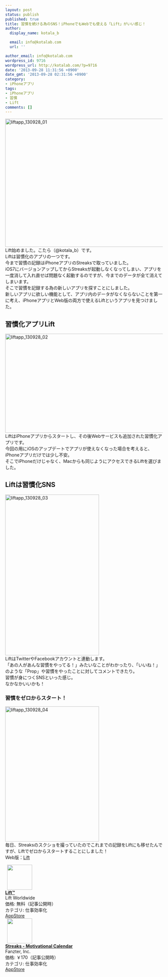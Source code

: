 ```yaml
---
layout: post
status: publish
published: true
title: 習慣を続ける為のSNS！iPhoneでもWebでも使える「Lift」がいい感じ！
author:
  display_name: kotala_b

  email: info@kotalab.com
  url: ''

author_email: info@kotalab.com
wordpress_id: 9716
wordpress_url: http://kotalab.com/?p=9716
date: '2013-09-28 11:31:56 +0900'
date_gmt: '2013-09-28 02:31:56 +0900'
category:
- iPhoneアプリ
tags:
- iPhoneアプリ
- 習慣
- Lift
comments: []
---
```

<p><img src="http://kotalab.com/wp-content/uploads/liftapp_130928_01-546x409.jpg" alt="liftapp_130928_01" width="546" height="409" class="alignnone size-large wp-image-9718" /><br />
Lift始めました。こたら（@kotala_b）です。<br />
Liftは習慣化のアプリの一つです。<br />
今まで習慣の記録はiPhoneアプリのStreaksで取っていました。<br />
iOS7にバージョンアップしてからStreaksが起動しなくなってしまい、アプリを一度消して入れ直せば問題なく起動するのですが、今までのデータが全て消えてしまいます。<br />
そこで習慣を記録する為の新しいアプリを探すことにしました。<br />
新しいアプリに欲しい機能として、アプリ内のデータがなくならないことを第一に考え、iPhoneアプリとWeb版の両方で使えるLiftというアプリを見つけました。<br />
<!--more--></p>
<h2>習慣化アプリLift</h2>
<p><img src="http://kotalab.com/wp-content/uploads/liftapp_130928_02-546x316.jpg" alt="liftapp_130928_02" width="546" height="316" class="alignnone size-large wp-image-9720" /><br />
LiftはiPhoneアプリからスタートし、その後Webサービスも追加された習慣化アプリです。<br />
今回の用にiOSのアップデートでアプリが使えなくなった場合を考えると、iPhoneアプリだけでは少し不安。<br />
そこでiPhoneだけじゃなく、Macからも同じようにアクセスできるLiftを選びました。</p>
<h2>Liftは習慣化SNS</h2>
<p><img src="http://kotalab.com/wp-content/uploads/liftapp_130928_03-300x513.jpg" alt="liftapp_130928_03" width="300" height="513" class="alignnone size-medium wp-image-9717" /><br />
LiftはTwitterやFacebookアカウントと連動します。<br />
「あの人があんな習慣をやってる！」みたいなことがわかったり、「いいね！」のような「Prop」や習慣をやったことに対してコメントできたり。<br />
習慣が身につくSNSといった感じ。<br />
なかなかいいかも！</p>
<h3>習慣をゼロからスタート！</h3>
<p><img src="http://kotalab.com/wp-content/uploads/liftapp_130928_04-300x431.jpg" alt="liftapp_130928_04" width="300" height="431" class="alignnone size-medium wp-image-9719" /><br />
毎日、Streaksのスクショを撮っていたのでこれまでの記録をLiftにも移せたんですが、Liftでゼロからスタートすることにしました！<br />
Web版：<a href="https://lift.do/" target="_blank">Lift</a></p>
<div class="applink">
<div class="applinkimg"><a href="https://itunes.apple.com/jp/app/lift/id530911645?mt=8&uo=4&at=10l4yU" rel="nofollow" target="_blank"><img hspace="6" src="http://a1364.phobos.apple.com/us/r30/Purple/v4/22/11/02/2211020f-7c1f-98d6-3c57-c234798cb4e2/icon.png" width="80" /></a></div>
<div class="applinktext">
<div class="applinktitle"><strong><a href="https://itunes.apple.com/jp/app/lift/id530911645?mt=8&uo=4&at=10l4yU" rel="nofollow" target="_blank">Lift&trade;</a></strong></div>
<div class="applinkinfo">Lift Worldwide</div>
<div class="applinkinfo">価格: 無料（記事公開時）</div>
<div class="applinkinfo">カテゴリ: 仕事効率化</div>
</div>
<div class="clear"></div>
<div class="appstorelink"><a href="https://itunes.apple.com/jp/app/lift/id530911645?mt=8&uo=4&at=10l4yU" rel="nofollow" target="_blank">AppStore</a></div>
</div>
<div class="applink">
<div class="applinkimg"><a href="https://itunes.apple.com/jp/app/streaks-motivational-calendar/id345184462?mt=8&uo=4&at=10l4yU" rel="nofollow" target="_blank"><img hspace="6" src="http://a1719.phobos.apple.com/us/r30/Purple/v4/6e/a0/43/6ea04374-b994-f13e-5f51-adf0c881b56d/Icon-Small-50.png" width="80" /></a></div>
<div class="applinktext">
<div class="applinktitle"><strong><a href="https://itunes.apple.com/jp/app/streaks-motivational-calendar/id345184462?mt=8&uo=4&at=10l4yU" rel="nofollow" target="_blank">Streaks - Motivational Calendar</a></strong></div>
<div class="applinkinfo">Fanzter, Inc.</div>
<div class="applinkinfo">価格: &#65509;170（記事公開時）</div>
<div class="applinkinfo">カテゴリ: 仕事効率化</div>
</div>
<div class="clear"></div>
<div class="appstorelink"><a href="https://itunes.apple.com/jp/app/streaks-motivational-calendar/id345184462?mt=8&uo=4&at=10l4yU" rel="nofollow" target="_blank">AppStore</a></div>
</div>
